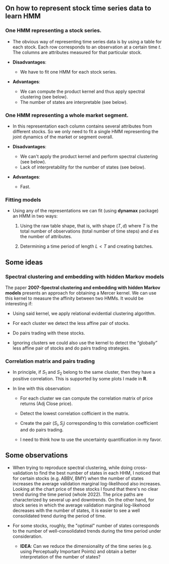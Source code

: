 ## On how to represent stock time series data to learn HMM

### One HMM representing a stock series.

* The obvious way of representing time series data is by using a table for each stock. Each row corresponds to an observation at a certain time $t$. The columns are attributes measured for that particular stock.
        
* **Disadvantages**:
  * We have to fit one HMM for each stock series.

* **Advantages**:
  * We can compute the product kernel and thus apply spectral clustering (see below).
  * The number of states are interpretable (see below).

### One HMM representing a whole market segment.

* In this representation each column contains several attributes from different stocks. So we only need to fit a single HMM representing the joint dynamics of the market or segment overall.

* **Disadvantages**: 
  * We can't apply the product kernel and perform spectral clustering (see below).
  * Lack of interpretability for the number of states (see below).

* **Advantages**:
  * Fast.

### Fitting models

* Using any of the representations we can fit (using **dynamax** package) an HMM in two ways:
    
  1. Using the raw table shape, that is, with shape $(T, d)$ where $T$ is the total number of observations (total number of time steps) and $d$ es the number of attributes.
        
  2. Determining a time period of length $L < T$ and creating batches.
  

## Some ideas
### Spectral clustering and embedding with hidden Markov models
The paper **2007-Spectral clustering and embedding with hidden Markov models** presents an approach for obtaining a Mercer kernel. We can use this kernel to measure the affinity between two HMMs. It would be interesting if:

* Using said kernel, we apply relational evidential clustering algorithm.

* For each cluster we detect the less affine pair of  stocks.

* Do pairs trading with these stocks.

* Ignoring clusters we could also use the kernel to detect the “globally” less affine pair of stocks and do pairs trading strategies.

### Correlation matrix and pairs trading

* In principle, if $S_1$ and $S_2$ belong to the same cluster, then they have a positive correlation. This is supported by some plots I made in **R**.

* In line with this observation:
    
    * For each cluster we can compute the correlation matrix of price returns (Adj Close price).
    
    * Detect the lowest correlation cofficient in the matrix.
    
    * Create the pair $(S_i, S_j)$ corresponding to this correlation coefficient and do pairs trading.
    
    * I need to think how to use the uncertainty quantification in my favor.
  
## Some observations

* When trying to reproduce spectral clustering, while doing cross-validation to find the best number of states in each HHM, I noticed that for certain stocks (e.g. ABBV, BMY) when the number of states increases the average validation marginal log-likelihood also increases. Looking at the chart price of these stocks I found that there's no clear trend during the time period (whole 2022). The price paths are characterized by several up and downtrends. On the other hand, for stock series in which the average validation marginal log-likehood decreases with the number of states, it is easier to see a well consolidated trend during the period of time.

* For some stocks, roughly, the "optimal" number of states corresponds to the number of well-consolidated trends during the time period under consideration.
  * **IDEA**: Can we reduce the dimensionality of the time series (e.g. using Perceptually Important Points) and obtain a better interpretation of the number of states?